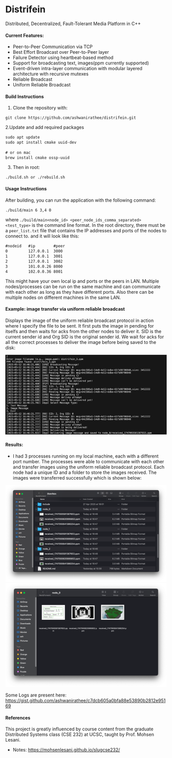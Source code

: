 # Distrifein

Distributed, Decentralized, Fault-Tolerant Media Platform in C++

#### Current Features:
- Peer-to-Peer Communication via TCP
- Best Effort Broadcast over Peer-to-Peer layer
- Failure Detector using heartbeat-based method
- Support for broadcasting text, images(ppm currently supported)
- Event-driven intra-layer communication with modular layered architecture with recursive mutexes
- Reliable Broadcast
- Uniform Reliable Broadcast

#### Build Instructions

1. Clone the repository with:
```
git clone https://github.com/ashwanirathee/distrifein.git
```

2.Update and add required packages
```
sudo apt update
sudo apt install cmake uuid-dev

# or on mac
brew install cmake ossp-uuid
```

3. Then in root:
```
./build.sh or ./rebuild.sh
```

#### Usage Instructions 
After building, you can run the application with the following command:

```
./build/main 6 3,4 0
```
where `./build/main<node_id> <peer_node_ids_comma_separated> <test_type>` is the command line format. In the root directory, there must be a `peer_list.txt` file that contains the IP addresses and ports of the nodes to connect to.
and it will look like this:
```
#nodeid   #ip        #peer
0         127.0.0.1  3000
1         127.0.0.1  3001
2         127.0.0.1  3002
3         101.0.0.26 8000
4         102.0.0.36 8001
```
This might have your own local ip and ports or the peers in LAN. Multiple nodes/processes can be run on the same machine and can communicate with each other as long as they have different ports. Also there can be multiple nodes on different machines in the same LAN.

#### Example: image transfer via uniform reliable broadcast
Displays the image of the uniform reliable broadcast protocol in action where I specify the file to be sent. It first puts the image in pending for itselfs and then waits for acks from the other nodes to deliver it. SID is the current sender id and Org SID is the original sender id. We wait for acks for all the correct processes to deliver the image before being saved to the disk:

![](./assets/urb2.png)

#### Results:
- I had 3 processes running on my local machine, each with a different port number. The processes were able to communicate with each other and transfer images using the uniform reliable broadcast protocol. Each node had a unique ID and a folder to store the images received. The images were transferred successfully which is shown below:

![](./assets/urb_image_transfer.png)
![](./assets/node_0.png)

Some Logs are present here: https://gist.github.com/ashwanirathee/c7dcb605a0bfa88e53890b2812e95169 

#### References
This project is greatly influenced by course content from the graduate Distributed Systems class (CSE 232) at UCSC, taught by Prof. Mohsen Lesani.

- Notes: https://mohsenlesani.github.io/slugcse232/ 
